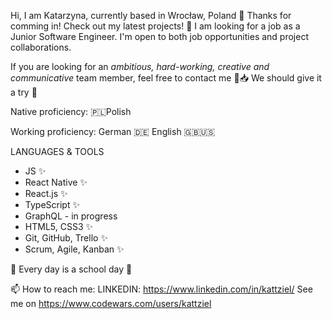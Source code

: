Hi, I am Katarzyna, currently based in Wrocław, Poland 👋 Thanks for comming in! Check out my latest projects! 🎈
I am looking for a job as a Junior Software Engineer. I'm open to both job opportunities and project collaborations.

If you are looking for an _ambitious, hard-working, creative and communicative_ team member, feel free to contact me 📨📥
We should give it a try 🚀

Native proficiency: 🇵🇱Polish

Working proficiency: German 🇩🇪 English 🇬🇧🇺🇸

LANGUAGES & TOOLS

- JS ✨
- React Native ✨ 
- React.js ✨
- TypeScript ✨
- GraphQL - in progress
- HTML5, CSS3 ✨
- Git, GitHub, Trello ✨
- Scrum, Agile, Kanban ✨

🔭 Every day is a school day 🌱

📫 How to reach me:
LINKEDIN: https://www.linkedin.com/in/kattziel/
See me on https://www.codewars.com/users/kattziel

